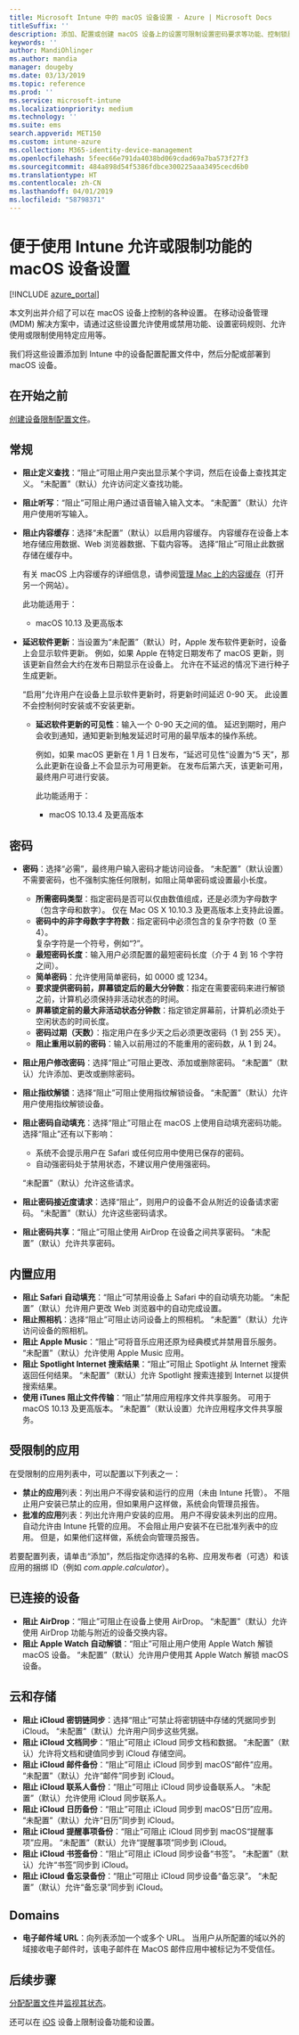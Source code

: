 ```yaml
---
title: Microsoft Intune 中的 macOS 设备设置 - Azure | Microsoft Docs
titleSuffix: ''
description: 添加、配置或创建 macOS 设备上的设置可限制设置密码要求等功能、控制锁屏、使用内置应用、添加限制使用或批准使用的应用、处理蓝牙设备、连接到云进行备份和存储、启用展台模式、添加域以及控制用户如何与 Microsoft Intune 中的 Safari Web 浏览器交互。
keywords: ''
author: MandiOhlinger
ms.author: mandia
manager: dougeby
ms.date: 03/13/2019
ms.topic: reference
ms.prod: ''
ms.service: microsoft-intune
ms.localizationpriority: medium
ms.technology: ''
ms.suite: ems
search.appverid: MET150
ms.custom: intune-azure
ms.collection: M365-identity-device-management
ms.openlocfilehash: 5feec66e791da4038bd069cdad69a7ba573f27f3
ms.sourcegitcommit: 484a898d54f5386fdbce300225aaa3495cecd6b0
ms.translationtype: HT
ms.contentlocale: zh-CN
ms.lasthandoff: 04/01/2019
ms.locfileid: "58798371"
---
```

# <a name="macos-device-settings-to-allow-or-restrict-features-using-intune"></a>便于使用 Intune 允许或限制功能的 macOS 设备设置

[!INCLUDE [azure_portal](./includes/azure_portal.md)]

本文列出并介绍了可以在 macOS 设备上控制的各种设置。 在移动设备管理 (MDM) 解决方案中，请通过这些设置允许使用或禁用功能、设置密码规则、允许使用或限制使用特定应用等。

我们将这些设置添加到 Intune 中的设备配置配置文件中，然后分配或部署到 macOS 设备。

## <a name="before-you-begin"></a>在开始之前

[创建设备限制配置文件](device-restrictions-configure.md#create-the-profile)。

## <a name="general"></a>常规

- **阻止定义查找**：“阻止”可阻止用户突出显示某个字词，然后在设备上查找其定义。 “未配置”（默认）允许访问定义查找功能。
- **阻止听写**：“阻止”可阻止用户通过语音输入输入文本。 “未配置”（默认）允许用户使用听写输入。
- **阻止内容缓存**：选择“未配置”（默认）以启用内容缓存。 内容缓存在设备上本地存储应用数据、Web 浏览器数据、下载内容等。 选择“阻止”可阻止此数据存储在缓存中。

  有关 macOS 上内容缓存的详细信息，请参阅[管理 Mac 上的内容缓存](https://support.apple.com/guide/mac-help/manage-content-caching-on-mac-mchl3b6c3720/mac)（打开另一个网站）。

  此功能适用于：  
  - macOS 10.13 及更高版本

- **延迟软件更新**：当设置为“未配置”（默认）时，Apple 发布软件更新时，设备上会显示软件更新。 例如，如果 Apple 在特定日期发布了 macOS 更新，则该更新自然会大约在发布日期显示在设备上。 允许在不延迟的情况下进行种子生成更新。

  “启用”允许用户在设备上显示软件更新时，将更新时间延迟 0-90 天。 此设置不会控制何时安装或不安装更新。 

  - **延迟软件更新的可见性**：输入一个 0-90 天之间的值。 延迟到期时，用户会收到通知，通知更新到触发延迟时可用的最早版本的操作系统。

    例如，如果 macOS 更新在 1 月 1 日发布，“延迟可见性”设置为“5 天”，那么此更新在设备上不会显示为可用更新。 在发布后第六天，该更新可用，最终用户可进行安装。

    此功能适用于：  
    - macOS 10.13.4 及更高版本

## <a name="password"></a>密码

- **密码**：选择“必需”，最终用户输入密码才能访问设备。 “未配置”（默认设置）不需要密码，也不强制实施任何限制，如阻止简单密码或设置最小长度。
  - **所需密码类型**：指定密码是否可以仅由数值组成，还是必须为字母数字（包含字母和数字）。 仅在 Mac OS X 10.10.3 及更高版本上支持此设置。
  - **密码中的非字母数字字符数**：指定密码中必须包含的复杂字符数（0 至 4）。<br>复杂字符是一个符号，例如“?”。
  - **最短密码长度**：输入用户必须配置的最短密码长度（介于 4 到 16 个字符之间）。
  - **简单密码**：允许使用简单密码，如 0000 或 1234。
  - **要求提供密码前，屏幕锁定后的最大分钟数**：指定在需要密码来进行解锁之前，计算机必须保持非活动状态的时间。
  - **屏幕锁定前的最大非活动状态分钟数**：指定锁定屏幕前，计算机必须处于空闲状态的时间长度。
  - **密码过期（天数）**：指定用户在多少天之后必须更改密码（1 到 255 天）。
  - **阻止重用以前的密码**：输入以前用过的不能重用的密码数，从 1 到 24。

- **阻止用户修改密码**：选择“阻止”可阻止更改、添加或删除密码。 “未配置”（默认）允许添加、更改或删除密码。
- **阻止指纹解锁**：选择“阻止”可阻止使用指纹解锁设备。 “未配置”（默认）允许用户使用指纹解锁设备。

- **阻止密码自动填充**：选择“阻止”可阻止在 macOS 上使用自动填充密码功能。 选择“阻止”还有以下影响：

  - 系统不会提示用户在 Safari 或任何应用中使用已保存的密码。
  - 自动强密码处于禁用状态，不建议用户使用强密码。

  “未配置”（默认）允许这些请求。

- **阻止密码接近度请求**：选择“阻止”，则用户的设备不会从附近的设备请求密码。 “未配置”（默认）允许这些密码请求。

- **阻止密码共享**：“阻止”可阻止使用 AirDrop 在设备之间共享密码。 “未配置”（默认）允许共享密码。

## <a name="built-in-apps"></a>内置应用

- **阻止 Safari 自动填充**：“阻止”可禁用设备上 Safari 中的自动填充功能。 “未配置”（默认）允许用户更改 Web 浏览器中的自动完成设置。
- **阻止照相机**：选择“阻止”可阻止访问设备上的照相机。 “未配置”（默认）允许访问设备的照相机。
- **阻止 Apple Music**：“阻止”可将音乐应用还原为经典模式并禁用音乐服务。 “未配置”（默认）允许使用 Apple Music 应用。
- **阻止 Spotlight Internet 搜索结果**：“阻止”可阻止 Spotlight 从 Internet 搜索返回任何结果。 “未配置”（默认）允许 Spotlight 搜索连接到 Internet 以提供搜索结果。
- **使用 iTunes 阻止文件传输**：“阻止”禁用应用程序文件共享服务。 可用于 macOS 10.13 及更高版本。 “未配置”（默认设置）允许应用程序文件共享服务。

## <a name="restricted-apps"></a>受限制的应用

在受限制的应用列表中，可以配置以下列表之一：

- **禁止的应用**列表：列出用户不得安装和运行的应用（未由 Intune 托管）。 不阻止用户安装已禁止的应用，但如果用户这样做，系统会向管理员报告。
- **批准的应用**列表：列出允许用户安装的应用。 用户不得安装未列出的应用。 自动允许由 Intune 托管的应用。 不会阻止用户安装不在已批准列表中的应用。 但是，如果他们这样做，系统会向管理员报告。

若要配置列表，请单击“添加”，然后指定你选择的名称、应用发布者（可选）和该应用的捆绑 ID（例如 *com.apple.calculator*）。

## <a name="connected-devices"></a>已连接的设备

- **阻止 AirDrop**：“阻止”可阻止在设备上使用 AirDrop。 “未配置”（默认）允许使用 AirDrop 功能与附近的设备交换内容。
- **阻止 Apple Watch 自动解锁**：“阻止”可阻止用户使用 Apple Watch 解锁 macOS 设备。 “未配置”（默认）允许用户使用其 Apple Watch 解锁 macOS 设备。

## <a name="cloud-and-storage"></a>云和存储

- **阻止 iCloud 密钥链同步**：选择“阻止”可禁止将密钥链中存储的凭据同步到 iCloud。 “未配置”（默认）允许用户同步这些凭据。
- **阻止 iCloud 文档同步**：“阻止”可阻止 iCloud 同步文档和数据。 “未配置”（默认）允许将文档和键值同步到 iCloud 存储空间。
- **阻止 iCloud 邮件备份**：“阻止”可阻止 iCloud 同步到 macOS“邮件”应用。 “未配置”（默认）允许“邮件”同步到 iCloud。
- **阻止 iCloud 联系人备份**：“阻止”可阻止 iCloud 同步设备联系人。 “未配置”（默认）允许使用 iCloud 同步联系人。
- **阻止 iCloud 日历备份**：“阻止”可阻止 iCloud 同步到 macOS“日历”应用。 “未配置”（默认）允许“日历”同步到 iCloud。
- **阻止 iCloud 提醒事项备份**：“阻止”可阻止 iCloud 同步到 macOS“提醒事项”应用。 “未配置”（默认）允许“提醒事项”同步到 iCloud。
- **阻止 iCloud 书签备份**：“阻止”可阻止 iCloud 同步设备“书签”。 “未配置”（默认）允许“书签”同步到 iCloud。
- **阻止 iCloud 备忘录备份**：“阻止”可阻止 iCloud 同步设备“备忘录”。 “未配置”（默认）允许“备忘录”同步到 iCloud。

## <a name="domains"></a>Domains

- **电子邮件域 URL**：向列表添加一个或多个 URL。 当用户从所配置的域以外的域接收电子邮件时，该电子邮件在 MacOS 邮件应用中被标记为不受信任。

## <a name="next-steps"></a>后续步骤

[分配配置文件](device-profile-assign.md)并[监视其状态](device-profile-monitor.md)。

还可以在 [iOS](device-restrictions-ios.md) 设备上限制设备功能和设置。
